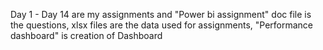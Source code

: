Day 1 - Day 14 are my assignments and "Power bi assignment" doc file is the questions,
xlsx files are the data used for assignments,
"Performance dashboard" is creation of Dashboard
